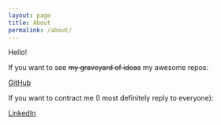 ```yaml
---
layout: page
title: About
permalink: /about/
---
```

Hello! 

If you want to see ~~my graveyard of ideas~~ my awesome repos:

[GitHub][mammos-github]

If you want to contract me (I most definitely reply to everyone):

[LinkedIn][mammos-linkedIn]

[mammos-github]: https://github.com/MammosGeorgios
[mammos-linkedIn]: https://www.linkedin.com/in/mammos-georgios/
